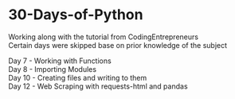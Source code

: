 # 30-Days-of-Python
Working along with the tutorial from CodingEntrepreneurs  
Certain days were skipped base on prior knowledge of the subject

Day 7 - Working with Functions  
Day 8 - Importing Modules  
Day 10 - Creating files and writing to them  
Day 12 - Web Scraping with requests-html and pandas  
